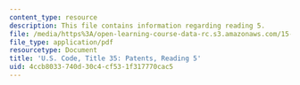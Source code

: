 ```yaml
---
content_type: resource
description: This file contains information regarding reading 5.
file: /media/https%3A/open-learning-course-data-rc.s3.amazonaws.com/15-628j-patents-copyrights-and-the-law-of-intellectual-property-spring-2013/4ccb8033740d30c4cf531f317770cac5_MIT15_628JS13_read05.pdf
file_type: application/pdf
resourcetype: Document
title: 'U.S. Code, Title 35: Patents, Reading 5'
uid: 4ccb8033-740d-30c4-cf53-1f317770cac5
---
```

